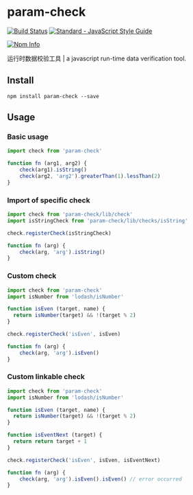 # param-check

[![Build Status](https://travis-ci.org/yusangeng/param-check.svg?branch=master)](https://travis-ci.org/yusangeng/param-check) [![Standard - JavaScript Style Guide](https://img.shields.io/badge/code_style-standard-brightgreen.svg)](https://standardjs.com)

[![Npm Info](https://nodei.co/npm/param-check.png?compact=true)](https://www.npmjs.com/package/param-check)

运行时数据校验工具 | a javascript run-time data verification tool.

## Install

```
npm install param-check --save
```

## Usage

### Basic usage

``` js
import check from 'param-check'

function fn (arg1, arg2) {
	check(arg1).isString()
	check(arg2, 'arg2').greaterThan(1).lessThan(2)
}
```

### Import of specific check

``` js
import check from 'param-check/lib/check'
import isStringCheck from 'param-check/lib/checks/isString'

check.registerCheck(isStringCheck)

function fn (arg) {
	check(arg, 'arg').isString()
}
```

### Custom check

``` js
import check from 'param-check'
import isNumber from 'lodash/isNumber'

function isEven (target, name) {
  return isNumber(target) && !(target % 2)
}

check.registerCheck('isEven', isEven)

function fn (arg) {
	check(arg, 'arg').isEven()
}
```

### Custom linkable check

``` js
import check from 'param-check'
import isNumber from 'lodash/isNumber'

function isEven (target, name) {
  return isNumber(target) && !(target % 2)
}

function isEventNext (target) {
  return return target + 1
}

check.registerCheck('isEven', isEven, isEventNext)

function fn (arg) {
	check(arg, 'arg').isEven().isEven() // error occurred
}
```
